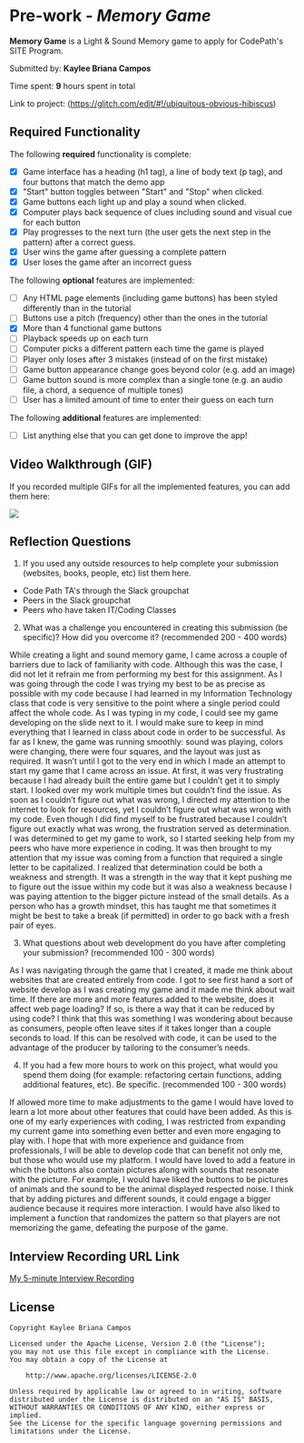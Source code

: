 # Pre-work - *Memory Game*

**Memory Game** is a Light & Sound Memory game to apply for CodePath's SITE Program. 

Submitted by: **Kaylee Briana Campos**

Time spent: **9** hours spent in total

Link to project: (https://glitch.com/edit/#!/ubiquitous-obvious-hibiscus)

## Required Functionality

The following **required** functionality is complete:

* [x] Game interface has a heading (h1 tag), a line of body text (p tag), and four buttons that match the demo app
* [x] "Start" button toggles between "Start" and "Stop" when clicked. 
* [x] Game buttons each light up and play a sound when clicked. 
* [x] Computer plays back sequence of clues including sound and visual cue for each button
* [x] Play progresses to the next turn (the user gets the next step in the pattern) after a correct guess. 
* [x] User wins the game after guessing a complete pattern
* [x] User loses the game after an incorrect guess

The following **optional** features are implemented:

* [ ] Any HTML page elements (including game buttons) has been styled differently than in the tutorial
* [ ] Buttons use a pitch (frequency) other than the ones in the tutorial
* [x] More than 4 functional game buttons
* [ ] Playback speeds up on each turn
* [ ] Computer picks a different pattern each time the game is played
* [ ] Player only loses after 3 mistakes (instead of on the first mistake)
* [ ] Game button appearance change goes beyond color (e.g. add an image)
* [ ] Game button sound is more complex than a single tone (e.g. an audio file, a chord, a sequence of multiple tones)
* [ ] User has a limited amount of time to enter their guess on each turn

The following **additional** features are implemented:

- [ ] List anything else that you can get done to improve the app!

## Video Walkthrough (GIF)

If you recorded multiple GIFs for all the implemented features, you can add them here:

![](https://i.imgur.com/WEgRprN.gif)

## Reflection Questions
1. If you used any outside resources to help complete your submission (websites, books, people, etc) list them here. 
- Code Path TA's through the Slack groupchat
- Peers in the Slack groupchat
- Peers who have taken IT/Coding Classes

2. What was a challenge you encountered in creating this submission (be specific)? How did you overcome it? (recommended 200 - 400 words) 

While creating a light and sound memory game, I came across a couple of barriers due to lack of familiarity with code. Although this was the case, I did not let it refrain me from performing my best for this assignment. As I was going through the code I was trying my best to be as precise as possible with my code because I had learned in my Information Technology class that code is very sensitive to the point where a single period could affect the whole code. As I was typing in my code, I could see my game developing on the slide next to it. I would make sure to keep in mind everything that I learned in class about code in order to be successful. As far as I knew, the game was running smoothly: sound was playing, colors were changing, there were four squares, and the layout was just as required. It wasn’t until I got to the very end in which I made an attempt to start my game that I came across an issue. At first, it was very frustrating because I had already built the entire game but I couldn’t get it to simply start. I looked over my work multiple times but couldn’t find the issue. As soon as I couldn’t figure out what was wrong, I directed my attention to the internet to look for resources, yet I couldn’t figure out what was wrong with my code. Even though I did find myself to be frustrated because I couldn’t figure out exactly what was wrong, the frustration served as determination. I was determined to get my game to work, so I started seeking help from my peers who have more experience in coding. It was then brought to my attention that my issue was coming from a function that required a single letter to be capitalized. I realized that determination could be both a weakness and strength. It was a strength in the way that it kept pushing me to figure out the issue within my code but it was also a weakness because I was paying attention to the bigger picture instead of the small details. As a person who has a growth mindset, this has taught me that sometimes it might be best to take a break (if permitted) in order to go back with a fresh pair of eyes. 

3. What questions about web development do you have after completing your submission? (recommended 100 - 300 words) 

As I was navigating through the game that I created, it made me think about websites that are created entirely from code. I got to see first hand a sort of website develop as I was creating my game and it made me think about wait time. If there are more and more features added to the website, does it affect web page loading? If so, is there a way that it can be reduced by using code? I think that this was something I was wondering about because as consumers, people often leave sites if it takes longer than a couple seconds to load. If this can be resolved with code, it can be used to the advantage of the producer by tailoring to the consumer’s needs. 

4. If you had a few more hours to work on this project, what would you spend them doing (for example: refactoring certain functions, adding additional features, etc). Be specific. (recommended 100 - 300 words) 

If allowed more time to make adjustments to the game I would have loved to learn a lot more about other features that could have been added. As this is one of my early experiences with coding, I was restricted from expanding my current game into something even better and even more engaging to play with. I hope that with more experience and guidance from professionals, I will be able to develop code that can benefit not only me, but those who would use my platform. I would have loved to add a feature in which the buttons also contain pictures along with sounds that resonate with the picture. For example, I would have liked the buttons to be pictures of animals and the sound to be the animal displayed respected noise. I think that by adding pictures and different sounds, it could engage a bigger audience because it requires more interaction. I would have also liked to implement a function that randomizes the pattern so that players are not memorizing the game, defeating the purpose of the game. 


## Interview Recording URL Link

[My 5-minute Interview Recording](your-link-here)


## License

    Copyright Kaylee Briana Campos 

    Licensed under the Apache License, Version 2.0 (the "License");
    you may not use this file except in compliance with the License.
    You may obtain a copy of the License at

        http://www.apache.org/licenses/LICENSE-2.0

    Unless required by applicable law or agreed to in writing, software
    distributed under the License is distributed on an "AS IS" BASIS,
    WITHOUT WARRANTIES OR CONDITIONS OF ANY KIND, either express or implied.
    See the License for the specific language governing permissions and
    limitations under the License.
